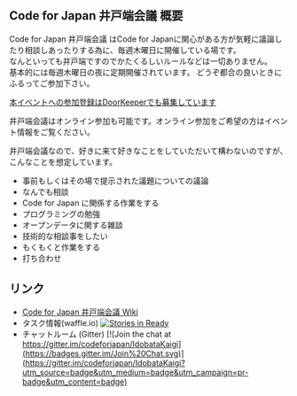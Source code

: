 Code for Japan 井戸端会議 概要
---------------------

Code for Japan 井戸端会議 はCode for Japanに関心がある方が気軽に議論したり相談しあったりする為に、毎週木曜日に開催している場です。  
なんといっても井戸端ですのでかたくるしいルールなどは一切ありません。    
基本的には毎週木曜日の夜に定期開催されています。
どうぞ都合の良いときにふるってご参加下さい。  

[本イベントへの参加登録はDoorKeeperでも募集しています](https://codeforjapan.doorkeeper.jp/)

井戸端会議はオンライン参加も可能です。オンライン参加をご希望の方はイベント情報をご覧ください。

井戸端会議なので、好きに来て好きなことをしていただいて構わないのですが、こんなことを想定しています。

* 事前もしくはその場で提示された議題についての議論
* なんでも相談
* Code for Japan に関係する作業をする
* プログラミングの勉強
* オープンデータに関する雑談
* 技術的な相談事をしたい
* もくもくと作業をする
* 打ち合わせ

リンク
------------

* [Code for Japan 井戸端会議 Wiki](https://github.com/codeforjapan/IdobataKaigi/wiki/Code-for-Japan-%E4%BA%95%E6%88%B8%E7%AB%AF%E4%BC%9A%E8%AD%B0-Wiki)
* タスク情報(waffle.io)   [![Stories in Ready](https://badge.waffle.io/codeforjapan/idobatakaigi.png?label=ready&title=Ready)](https://waffle.io/codeforjapan/idobatakaigi)
* チャットルーム (Gitter)  [![Join the chat at https://gitter.im/codeforjapan/IdobataKaigi](https://badges.gitter.im/Join%20Chat.svg)](https://gitter.im/codeforjapan/IdobataKaigi?utm_source=badge&utm_medium=badge&utm_campaign=pr-badge&utm_content=badge)

